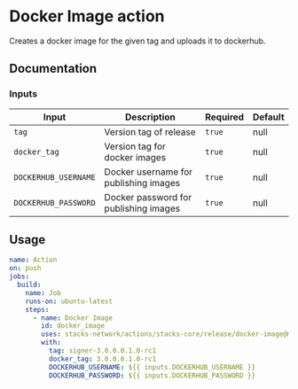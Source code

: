 # Docker Image action

Creates a docker image for the given tag and uploads it to dockerhub.

## Documentation

### Inputs

|        Input         |               Description             | Required | Default |
| -------------------- | ------------------------------------- | -------- | ------- |
|        `tag`         | Version tag of release                |  `true`  |   null  |
|     `docker_tag`     | Version tag for docker images         |  `true`  |   null  |
| `DOCKERHUB_USERNAME` | Docker username for publishing images |  `true`  |   null  |
| `DOCKERHUB_PASSWORD` | Docker password for publishing images |  `true`  |   null  |

## Usage

```yaml
name: Action
on: push
jobs:
  build:
    name: Job
    runs-on: ubuntu-latest
    steps:
      - name: Docker Image
        id: docker_image
        uses: stacks-network/actions/stacks-core/release/docker-image@main
        with:
          tag: signer-3.0.0.0.1.0-rc1
          docker_tag: 3.0.0.0.1.0-rc1
          DOCKERHUB_USERNAME: ${{ inputs.DOCKERHUB_USERNAME }}
          DOCKERHUB_PASSWORD: ${{ inputs.DOCKERHUB_PASSWORD }}
```
